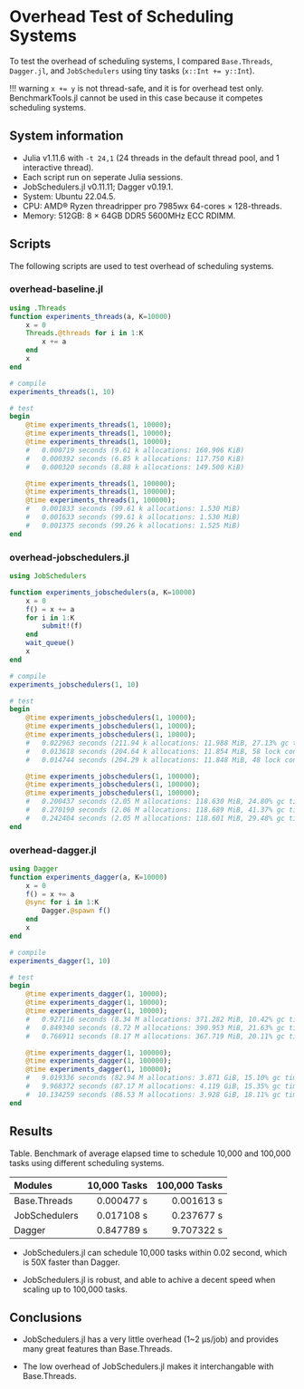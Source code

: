 # Overhead Test of Scheduling Systems

To test the overhead of scheduling systems, I compared `Base.Threads`, `Dagger.jl`, and `JobSchedulers` using tiny tasks (`x::Int += y::Int`).

!!! warning
    `x += y` is not thread-safe, and it is for overhead test only.
    BenchmarkTools.jl cannot be used in this case because it competes scheduling systems.

## System information

- Julia v1.11.6 with `-t 24,1` (24 threads in the default thread pool, and 1 interactive thread).
- Each script run on seperate Julia sessions.
- JobSchedulers.jl v0.11.11; Dagger v0.19.1.
- System: Ubuntu 22.04.5.
- CPU: AMD® Ryzen threadripper pro 7985wx 64-cores × 128-threads.
- Memory: 512GB: 8 × 64GB DDR5 5600MHz ECC RDIMM.

## Scripts

The following scripts are used to test overhead of scheduling systems.

### overhead-baseline.jl

```julia
using .Threads
function experiments_threads(a, K=10000)
    x = 0
    Threads.@threads for i in 1:K
        x += a
    end
    x
end

# compile
experiments_threads(1, 10)

# test
begin
    @time experiments_threads(1, 10000);
    @time experiments_threads(1, 10000);
    @time experiments_threads(1, 10000);
    #   0.000719 seconds (9.61 k allocations: 160.906 KiB)
    #   0.000392 seconds (6.85 k allocations: 117.750 KiB)
    #   0.000320 seconds (8.88 k allocations: 149.500 KiB)

    @time experiments_threads(1, 100000);
    @time experiments_threads(1, 100000);
    @time experiments_threads(1, 100000);
    #   0.001833 seconds (99.61 k allocations: 1.530 MiB)
    #   0.001633 seconds (99.61 k allocations: 1.530 MiB)
    #   0.001375 seconds (99.26 k allocations: 1.525 MiB)
end
```

### overhead-jobschedulers.jl

```julia
using JobSchedulers

function experiments_jobschedulers(a, K=10000)
    x = 0
    f() = x += a
    for i in 1:K
        submit!(f)
    end
    wait_queue()
    x
end

# compile
experiments_jobschedulers(1, 10)

# test
begin
    @time experiments_jobschedulers(1, 10000);
    @time experiments_jobschedulers(1, 10000);
    @time experiments_jobschedulers(1, 10000);
    #   0.022963 seconds (211.94 k allocations: 11.988 MiB, 27.13% gc time, 34 lock conflicts)
    #   0.013618 seconds (204.64 k allocations: 11.854 MiB, 58 lock conflicts)
    #   0.014744 seconds (204.29 k allocations: 11.848 MiB, 48 lock conflicts)

    @time experiments_jobschedulers(1, 100000);
    @time experiments_jobschedulers(1, 100000);
    @time experiments_jobschedulers(1, 100000);
    #   0.200437 seconds (2.05 M allocations: 118.630 MiB, 24.80% gc time, 530 lock conflicts)
    #   0.270190 seconds (2.06 M allocations: 118.689 MiB, 41.37% gc time, 503 lock conflicts)
    #   0.242404 seconds (2.05 M allocations: 118.601 MiB, 29.48% gc time, 311 lock conflicts)
end
```

### overhead-dagger.jl

```julia
using Dagger
function experiments_dagger(a, K=10000)
    x = 0
    f() = x += a
    @sync for i in 1:K
        Dagger.@spawn f()
    end
    x
end

# compile
experiments_dagger(1, 10)

# test
begin
    @time experiments_dagger(1, 10000);
    @time experiments_dagger(1, 10000);
    @time experiments_dagger(1, 10000);
    #   0.927116 seconds (8.34 M allocations: 371.282 MiB, 10.42% gc time, 13889 lock conflicts, 37.67% compilation time: 59% of which was recompilation)
    #   0.849340 seconds (8.72 M allocations: 390.953 MiB, 21.63% gc time, 18758 lock conflicts, 0.78% compilation time)
    #   0.766911 seconds (8.17 M allocations: 367.719 MiB, 20.11% gc time, 8553 lock conflicts, 0.03% compilation time)

    @time experiments_dagger(1, 100000);
    @time experiments_dagger(1, 100000);
    @time experiments_dagger(1, 100000);
    #   9.019336 seconds (82.94 M allocations: 3.871 GiB, 15.10% gc time, 88065 lock conflicts, 0.03% compilation time)
    #   9.968372 seconds (87.17 M allocations: 4.119 GiB, 15.35% gc time, 84407 lock conflicts, 0.02% compilation time)
    #  10.134259 seconds (86.53 M allocations: 3.928 GiB, 18.11% gc time, 79525 lock conflicts, 0.02% compilation time)
end
```

## Results

Table. Benchmark of average elapsed time to schedule 10,000 and 100,000 tasks using different scheduling systems.

| Modules       | 10,000 Tasks | 100,000 Tasks |
| :------------ | -----------: | ------------: |
| Base.Threads  | 0.000477 s   |  0.001613 s   |
| JobSchedulers | 0.017108 s   |  0.237677 s   |
| Dagger        | 0.847789 s   |  9.707322 s   |

- JobSchedulers.jl can schedule 10,000 tasks within 0.02 second, which is 50X faster than Dagger.

- JobSchedulers.jl is robust, and able to achive a decent speed when scaling up to 100,000 tasks.

## Conclusions

- JobSchedulers.jl has a very little overhead (1~2 µs/job) and provides many great features than Base.Threads.

- The low overhead of JobSchedulers.jl makes it interchangable with Base.Threads.
